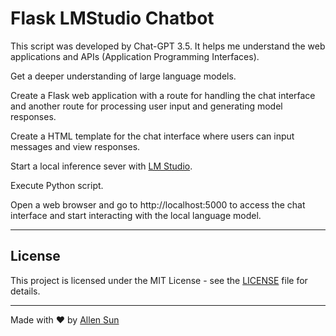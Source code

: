 # Flask LMStudio Chatbot

This script was developed by Chat-GPT 3.5. It helps me understand the web applications and APIs (Application Programming Interfaces).

Get a deeper understanding of large language models.

Create a Flask web application with a route for handling the chat interface and another route for processing user input and generating model responses.

Create a HTML template for the chat interface where users can input messages and view responses.

Start a local inference sever with [LM Studio](https://lmstudio.ai/).

Execute Python script.

Open a web browser and go to http://localhost:5000 to access the chat interface and start interacting with the local language model.

---

## License

This project is licensed under the MIT License - see the [LICENSE](LICENSE) file for details.

---

Made with ❤️ by [Allen Sun](https://github.com/allenintaipei)
